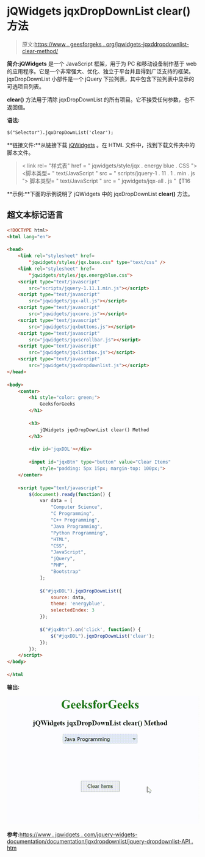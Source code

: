 # jQWidgets jqxDropDownList clear()方法

> 原文:[https://www . geesforgeks . org/jqwidgets-jqxddropdownlist-clear-method/](https://www.geeksforgeeks.org/jqwidgets-jqxdropdownlist-clear-method/)

**简介:jQWidgets** 是一个 JavaScript 框架，用于为 PC 和移动设备制作基于 web 的应用程序。它是一个非常强大、优化、独立于平台并且得到广泛支持的框架。jqxDropDownList 小部件是一个 jQuery 下拉列表，其中包含下拉列表中显示的可选项目列表。

**clear()** 方法用于清除 jqxDropDownList 的所有项目。它不接受任何参数，也不返回值。

**语法:**

```html
$("Selector").jqxDropDownList('clear');
```

**链接文件:**从链接下载 [jQWidgets](https://www.jqwidgets.com/download/) 。在 HTML 文件中，找到下载文件夹中的脚本文件。

> <link rel="”stylesheet”" href="”jqwidgets/styles/jqx.base.css”" type="”text/css”">
> < link rel= "样式表" href = " jqwidgets/style/jqx . energy blue . CSS ">
> <脚本类型= " text/JavaScript " src = " scripts/jquery-1 . 11 . 1 . min . js "></脚本>
> 脚本类型= " text/JavaScript " src = " jqwidgets/jqx-all . js "【T16

**示例:**下面的示例说明了 jQWidgets 中的 jqxDropDownList **clear()** 方法。

## 超文本标记语言

```html
<!DOCTYPE html>
<html lang="en">

<head>
    <link rel="stylesheet" href=
        "jqwidgets/styles/jqx.base.css" type="text/css" />
    <link rel="stylesheet" href=
        "jqwidgets/styles/jqx.energyblue.css">
    <script type="text/javascript" 
        src="scripts/jquery-1.11.1.min.js"></script>
    <script type="text/javascript" 
        src="jqwidgets/jqx-all.js"></script>
    <script type="text/javascript" 
        src="jqwidgets/jqxcore.js"></script>
    <script type="text/javascript" 
        src="jqwidgets/jqxbuttons.js"></script>
    <script type="text/javascript" 
        src="jqwidgets/jqxscrollbar.js"></script>
    <script type="text/javascript" 
        src="jqwidgets/jqxlistbox.js"></script>
    <script type="text/javascript" 
        src="jqwidgets/jqxdropdownlist.js"></script>
</head>

<body>
    <center>
        <h1 style="color: green;">
            GeeksforGeeks
        </h1>

        <h3>
            jQWidgets jqxDropDownList clear() Method
        </h3>

        <div id='jqxDDL'></div>

        <input id="jqxBtn" type="button" value="Clear Items"
            style="padding: 5px 15px; margin-top: 100px;">
    </center>

    <script type="text/javascript">
        $(document).ready(function() {
            var data = [
                "Computer Science",
                "C Programming",
                "C++ Programming",
                "Java Programming",
                "Python Programming",
                "HTML",
                "CSS",
                "JavaScript",
                "jQuery",
                "PHP",
                "Bootstrap"
            ];

            $("#jqxDDL").jqxDropDownList({
                source: data,
                theme: 'energyblue',
                selectedIndex: 3
            });

            $("#jqxBtn").on('click', function() {
                $("#jqxDDL").jqxDropDownList('clear');
            }); 
        });
    </script>
</body>

</html
```

**输出:**

![](img/ae58774add649b462da1af4ee4f066e1.png)

**参考:**[https://www . jqwidgets . com/jquery-widgets-documentation/documentation/jqxdropdownlist/jquery-dropdownlist-API . htm](https://www.jqwidgets.com/jquery-widgets-documentation/documentation/jqxdropdownlist/jquery-dropdownlist-api.htm)